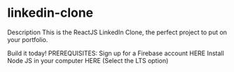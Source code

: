 # linkedin-clone

Description
This is the ReactJS LinkedIn Clone, the perfect project to put on your portfolio.

Build it today!
PREREQUISITES:
Sign up for a Firebase account HERE
Install Node JS in your computer HERE (Select the LTS option)

